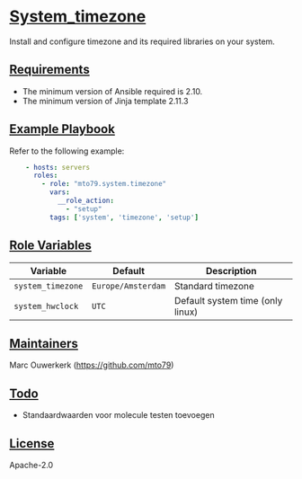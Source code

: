 # [System_timezone](#system-timezone)

Install and configure timezone and its required libraries on your system.

## [Requirements](#requirements)

* The minimum version of Ansible required is 2.10.
* The minimum version of Jinja template 2.11.3

## [Example Playbook](#example-playbook)

Refer to the following example:

```yaml
    - hosts: servers
      roles:
        - role: "mto79.system.timezone"
          vars:
            __role_action:
              - "setup"
          tags: ['system', 'timezone', 'setup']

```

## [Role Variables](#role-variables)

| Variable | Default | Description |
| -------- | ------- | ----------- |
| `system_timezone` | `Europe/Amsterdam` | Standard timezone|
| `system_hwclock` | `UTC` | Default system time (only linux) |

## [Maintainers](#maintainers)

Marc Ouwerkerk (<https://github.com/mto79>)

## [Todo](#todo)

* Standaardwaarden voor molecule testen toevoegen

## [License](#license)
Apache-2.0
